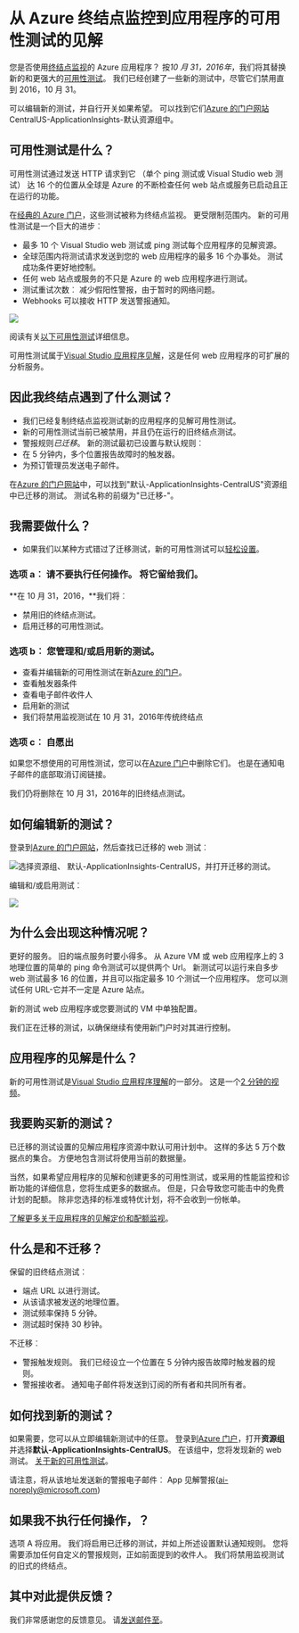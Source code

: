 <properties 
    pageTitle="迁移到应用程序的可用性测试的见解的 Azure 的终结点" 
    description="迁移到应用程序的见解的经典 Azure 终结点监视测试可用性测试按 10 月 31，2016年。"
    services="application-insights" 
    documentationCenter=""
    authors="soubhagyadash" 
    manager="douge"/>

<tags 
    ms.service="application-insights" 
    ms.workload="tbd" 
    ms.tgt_pltfrm="ibiza" 
    ms.devlang="na" 
    ms.topic="article" 
    ms.date="07/25/2016" 
    ms.author="awills"/>
 
# <a name="moving-from-azure-endpoint-monitoring-to-application-insights-availability-tests"></a>从 Azure 终结点监控到应用程序的可用性测试的见解

您是否使用[终结点监视](https://blogs.msdn.microsoft.com/mast/2013/03/03/windows-azure-portal-update-configure-web-endpoint-status-monitoring-preview/)的 Azure 应用程序？ 按*10 月 31，2016年*，我们将其替换新的和更强大的[可用性测试](app-insights-monitor-web-app-availability.md)。 我们已经创建了一些新的测试中，尽管它们禁用直到 2016，10 月 31。 

可以编辑新的测试，并自行开关如果希望。 可以找到它们[Azure 的门户网站](https://portal.azure.com)CentralUS-ApplicationInsights-默认资源组中。


## <a name="what-are-availability-tests"></a>可用性测试是什么？

可用性测试通过发送 HTTP 请求到它 （单个 ping 测试或 Visual Studio web 测试） 达 16 个的位置从全球是 Azure 的不断检查任何 web 站点或服务已启动且正在运行的功能。 

在[经典的 Azure 门户](https://manage.windowsazure.com)，这些测试被称为终结点监视。 更受限制范围内。 新的可用性测试是一个巨大的进步︰

* 最多 10 个 Visual Studio web 测试或 ping 测试每个应用程序的见解资源。 
* 全球范围内将测试请求发送到您的 web 应用程序的最多 16 个办事处。 测试成功条件更好地控制。 
* 任何 web 站点或服务的不只是 Azure 的 web 应用程序进行测试。
* 测试重试次数︰ 减少假阳性警报，由于暂时的网络问题。 
* Webhooks 可以接收 HTTP 发送警报通知。

![](./media/app-insights-migrate-azure-endpoint-tests/16-1test.png)

阅读有关[以下可用性测试](app-insights-monitor-web-app-availability.md)详细信息。

可用性测试属于[Visual Studio 应用程序见解](app-insights-overview.md)，这是任何 web 应用程序的可扩展的分析服务。



## <a name="so-whats-happening-to-my-endpoint-tests"></a>因此我终结点遇到了什么测试？

* 我们已经复制终结点监视测试新的应用程序的见解可用性测试。
* 新的可用性测试当前已被禁用，并且仍在运行的旧终结点测试。
* 警报规则*已迁移*。 新的测试最初已设置与默认规则︰
 * 在 5 分钟内，多个位置报告故障时的触发器。
 * 为预订管理员发送电子邮件。

在[Azure 的门户网站](https://portal.azure.com)中，可以找到"默认-ApplicationInsights-CentralUS"资源组中已迁移的测试。 测试名称的前缀为"已迁移-"。 

## <a name="what-do-i-need-to-do"></a>我需要做什么？

* 如果我们以某种方式错过了迁移测试，新的可用性测试可以[轻松设置](app-insights-monitor-web-app-availability.md)。

### <a name="option-a-do-nothing-leave-it-to-us"></a>选项 a︰ 请不要执行任何操作。 将它留给我们。

**在 10 月 31，2016，**我们将︰

* 禁用旧的终结点测试。
* 启用迁移的可用性测试。

### <a name="option-b-you-manage-andor-enable-the-new-tests"></a>选项 b︰ 您管理和/或启用新的测试。

* 查看并编辑新的可用性测试在新[Azure 的门户](https://portal.azure.com)。 
 * 查看触发器条件
 * 查看电子邮件收件人
* 启用新的测试
* 我们将禁用监视测试在 10 月 31，2016年传统终结点 


### <a name="option-c-opt-out"></a>选项 c︰ 自愿出

如果您不想使用的可用性测试，您可以在[Azure 门户](https://portal.azure.com)中删除它们。 也是在通知电子邮件的底部取消订阅链接。

我们仍将删除在 10 月 31，2016年的旧终结点测试。 

## <a name="how-do-i-edit-the-new-tests"></a>如何编辑新的测试？

登录到[Azure 的门户网站](https://portal.azure.com)，然后查找已迁移的 web 测试︰ 

![选择资源组、 默认-ApplicationInsights-CentralUS，并打开迁移的测试。](./media/app-insights-migrate-azure-endpoint-tests/20.png)

编辑和/或启用测试︰

![](./media/app-insights-migrate-azure-endpoint-tests/21.png)


## <a name="why-is-this-happening"></a>为什么会出现这种情况呢？

更好的服务。 旧的端点服务时要小得多。 从 Azure VM 或 web 应用程序上的 3 地理位置的简单的 ping 命令测试可以提供两个 Url。 新测试可以运行来自多步 web 测试最多 16 的位置，并且可以指定最多 10 个测试一个应用程序。 您可以测试任何 URL-它并不一定是 Azure 站点。

新的测试 web 应用程序或您要测试的 VM 中单独配置。 

我们正在迁移的测试，以确保继续有使用新门户时对其进行控制。 

## <a name="what-is-application-insights"></a>应用程序的见解是什么？

新的可用性测试是[Visual Studio 应用程序理解](app-insights-overview.md)的一部分。 这是一个[2 分钟的视频](http://go.microsoft.com/fwlink/?LinkID=733921)。

## <a name="am-i-paying-for-the-new-tests"></a>我要购买新的测试？

已迁移的测试设置的见解应用程序资源中默认可用计划中。 这样的多达 5 万个数据点的集合。 方便地包含测试将使用当前的数据量。 

当然，如果希望应用程序的见解和创建更多的可用性测试，或采用的性能监控和诊断功能的详细信息，您将生成更多的数据点。  但是，只会导致您可能击中的免费计划的配额。 除非您选择的标准或特优计划，将不会收到一份帐单。 

[了解更多关于应用程序的见解定价和配额监视](app-insights-pricing.md)。 

## <a name="what-is-and-isnt-migrated"></a>什么是和不迁移？

保留的旧终结点测试︰

* 端点 URL 以进行测试。
* 从该请求被发送的地理位置。
* 测试频率保持 5 分钟。
* 测试超时保持 30 秒钟。 

不迁移︰

* 警报触发规则。 我们已经设立一个位置在 5 分钟内报告故障时触发器的规则。
* 警报接收者。 通知电子邮件将发送到订阅的所有者和共同所有者。 

## <a name="how-do-i-find-the-new-tests"></a>如何找到新的测试？

如果需要，您可以从立即编辑新测试中的任意。 登录到[Azure 门户](https://portal.azure.com)，打开**资源组**并选择**默认-ApplicationInsights-CentralUS**。 在该组中，您将发现新的 web 测试。 [关于新的可用性测试](app-insights-monitor-web-app-availability.md)。

请注意，将从该地址发送新的警报电子邮件︰ App 见解警报(ai-noreply@microsoft.com)

## <a name="what-happens-if-i-do-nothing"></a>如果我不执行任何操作，？

选项 A 将应用。 我们将启用已迁移的测试，并如上所述设置默认通知规则。 您将需要添加任何自定义的警报规则，正如前面提到的收件人。 我们将禁用监视测试的旧式的终结点。 

## <a name="where-can-i-provide-feedback-on-this"></a>其中对此提供反馈？ 

我们非常感谢您的反馈意见。 请[发送邮件至](mailto:vsai@microsoft.com)。 

